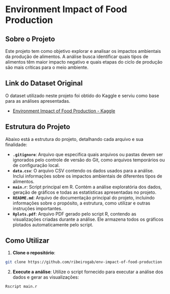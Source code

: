 # Environment Impact of Food Production

## Sobre o Projeto

Este projeto tem como objetivo explorar e analisar os impactos ambientais da produção de alimentos. A análise busca identificar quais tipos de alimentos têm maior impacto negativo e quais etapas do ciclo de produção são mais críticas para o meio ambiente.

## Link do Dataset Original

O dataset utilizado neste projeto foi obtido do Kaggle e serviu como base para as análises apresentadas.

- [Environment Impact of Food Production - Kaggle](https://www.kaggle.com/datasets/selfvivek/environment-impact-of-food-production)

## Estrutura do Projeto

Abaixo está a estrutura do projeto, detalhando cada arquivo e sua finalidade:

- **`.gitignore`**: Arquivo que especifica quais arquivos ou pastas devem ser ignorados pelo controle de versão do Git, como arquivos temporários ou de configuração local.
- **`data.csv`**: O arquivo CSV contendo os dados usados para a análise. Inclui informações sobre os impactos ambientais de diferentes tipos de alimentos.
- **`main.r`**: Script principal em R. Contém a análise exploratória dos dados, geração de gráficos e todas as estatísticas apresentadas no projeto.
- **`README.md`**: Arquivo de documentação principal do projeto, incluindo informações sobre o propósito, a estrutura, como utilizar e outras instruções importantes.
- **`Rplots.pdf`**: Arquivo PDF gerado pelo script R, contendo as visualizações criadas durante a análise. Ele armazena todos os gráficos plotados automaticamente pelo script.

## Como Utilizar

1. **Clone o repositório**:

```bash
git clone https://github.com/ribeirogab/env-impact-of-food-production
```

2. **Execute a análise**: Utilize o script fornecido para executar a análise dos dados e gerar as visualizações:

```bash
Rscript main.r
```

